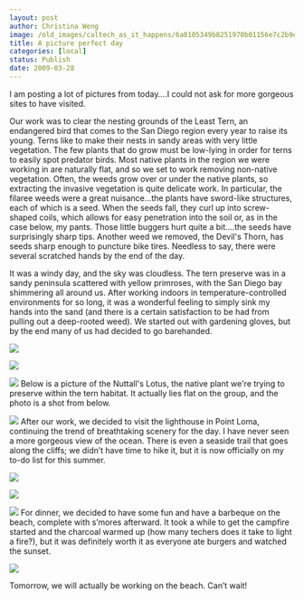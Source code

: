 ```yaml
---
layout: post
author: Christina Weng
image: /old_images/caltech_as_it_happens/6a0105349b8251970b01156e7c2b9e970c.jpg
title: A picture perfect day
categories: [local]
status: Publish
date: 2009-03-28
---
```


I am posting a lot of pictures from today….I could
not ask for more gorgeous sites to have visited. 

Our work was to clear the nesting grounds of the Least Tern,
an endangered bird that comes to the San Diego region every year to raise its
young. Terns like to make their nests in sandy areas with very little
vegetation. The few plants that do grow must be low-lying in order for terns to
easily spot predator birds. Most native plants in the region we were working in
are naturally flat, and so we set to work removing non-native vegetation. Often, the weeds grow over or under the native plants, so extracting the invasive vegetation is quite delicate work. In
particular, the filaree weeds were a great nuisance…the plants have sword-like
structures, each of which is a seed. When the seeds fall, they curl up into
screw-shaped coils, which allows for easy penetration into the soil or, as in
the case below, my pants. Those little buggers hurt quite a bit....the seeds have surprisingly sharp tips. Another weed we removed, the Devil's Thorn, has seeds sharp enough to puncture bike tires. Needless to say, there were several scratched hands by the end of the day. 
 
It was a windy day, and the sky was cloudless. The tern
preserve was in a sandy peninsula scattered with yellow primroses, with the San
Diego bay shimmering all around us. After working indoors in
temperature-controlled environments for so long, it was a wonderful feeling to
simply sink my hands into the sand (and there is a certain satisfaction to be
had from pulling out a deep-rooted weed). We started out with gardening gloves,
but by the end many of us had decided to go barehanded.


![](/old_images/caltech_as_it_happens/6a0105349b8251970b01156f76566c970b.jpg) 

![](/old_images/caltech_as_it_happens/6a0105349b8251970b01156e7c36f8970c.jpg) 

![](/old_images/caltech_as_it_happens/6a0105349b8251970b01156e7c5714970c.jpg) 
Below is a picture of the Nuttall's Lotus, the native plant we're trying to preserve within the tern habitat. It actually lies flat on the group, and the photo is a shot from below. 

![](/old_images/caltech_as_it_happens/6a0105349b8251970b01156e7c4440970c.jpg) 
After our work, we decided to visit the lighthouse in Point
Loma, continuing the trend of breathtaking scenery for the day. I have never
seen a more gorgeous view of the ocean. There is even a seaside trail that goes
along the cliffs; we didn’t have time to hike it, but it is now officially on
my to-do list for this summer. 

![](/old_images/caltech_as_it_happens/6a0105349b8251970b01156f764443970b.jpg) 


![](/old_images/caltech_as_it_happens/6a0105349b8251970b01156e7c677c970c.jpg) 


![](/old_images/caltech_as_it_happens/6a0105349b8251970b01156f764f4e970b.jpg) 
For dinner, we decided to have some fun and have a barbeque
on the beach, complete with s’mores afterward. It took a while to get the
campfire started and the charcoal warmed up (how many techers does it take to
light a fire?), but it was definitely worth it as everyone ate burgers and
watched the sunset.


![](/old_images/caltech_as_it_happens/6a0105349b8251970b01156f765343970b.jpg) 

Tomorrow, we will actually be working on the beach. Can’t
wait!
